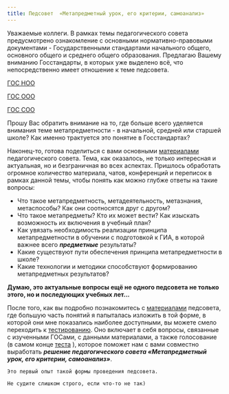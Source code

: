 ```yaml
---
title: Педсовет  «Метапредметный урок, его критерии, самоанализ»
---
```


Уважаемые коллеги. В рамках темы педагогического совета предусмотрено ознакомление с основными нормативно-правовыми документами - Государственными стандартами начального общего, основного общего и среднего общего образования. Предлагаю Вашему вниманию Госстандарты, в которых уже выделено всё, что непосредственно имеет отношение к теме педсовета.

[ГОС НОО](https://drive.google.com/open?id=1JJ6BKWzkuuQFyv22F3YqcXsxlXzOCiYI)

[ГОС ООО](https://drive.google.com/open?id=1di4T1PzWn7_nTPUaZsO4bAX7U11c9LQL)

[ГОС СОО](https://drive.google.com/open?id=1zoayvjHgBWEaV3GJMitn0jV7Xkqd9c3G)

Прошу Вас обратить внимание на то, где больше всего уделяется внимания теме метапредметности - в начальной, средней или старшей школе? Как именно трактуется это понятие в Госстандартах?

Наконец-то, готова поделиться с вами основными [материалами](https://drive.google.com/open?id=1OY0DwXYaHDUM2X4GupNx_xPIAhZZYerH) педагогического совета. Тема, как оказалось, не только интересная и актуальная, но и безграничная во всех аспектах. Пришлось обработать огромное количество материала, чатов, конференций и переписок в рамках данной темы, чтобы понять как можно глубже ответы на такие вопросы:

* Что такое метапредметность, метадеятельность, метазнания, метаспособы? Как они соотносятся друг с другом?
* Что такое метапредметы? Кто их может вести? Как изыскать возможность их включения в учебный план?
* Как увязать необходимость реализации принципа метапредметности в обучении с подготовкой к ГИА, в которой важнее всего ***предметные*** результаты?
* Какие существуют пути обеспечения принципа метапредметности в школе?
* Какие технологии и методики способствуют формированию метапредметных результатов?

**Думаю, это актуальные вопросы ещё не одного педсовета не только этого, но и последующих учебных лет...**

После того, как вы подробно познакомитесь с [материалами](https://drive.google.com/open?id=1OY0DwXYaHDUM2X4GupNx_xPIAhZZYerH) педсовета, где большую часть понятий я папыталась изложить в той форме, в которой они мне показались наиболее доступными, вы можете смело переходить к [тестированию](http://drive.google.com/open?id=1m1G7rwu4-vXgM6i58L8_tqSSfAboJDB_p_19yvYZ0pQ).  Оно включает в себя вопросы, связанные с изученными ГОСами, с данными материалами, а также голосование (в самом конце [теста](http://drive.google.com/open?id=1m1G7rwu4-vXgM6i58L8_tqSSfAboJDB_p_19yvYZ0pQ) ), которое поможет нам с вами совместно выработать ***решение  педагогического совета «Метапредметный урок, его критерии, самоанализ»***. 

```
Это первый опыт такой формы проведения педсовета. 
```
```
Не судите слишком строго, если что-то не так)
```